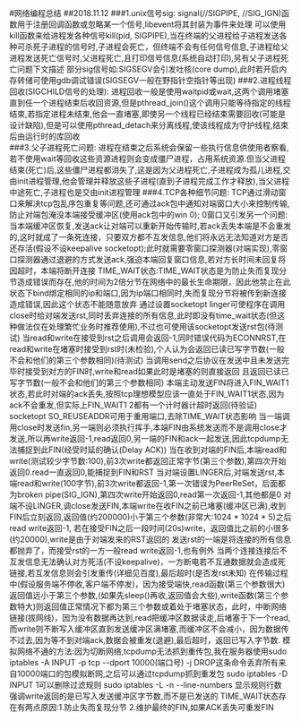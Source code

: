 #网络编程总结
##2018.11.12
###1.unix信号sig:
        signal(//SIGPIPE, //SIG_IGN)函数用于注册回调函数或忽略某一个信号,libevent将其封装为事件来处理
        可以使用kill函数来给进程发各种信号kill(pid, SIGPIPE),当在终端的父进程给子进程发送各种可杀死子进程的信号时,子进程会死亡，但终端不会有任何信号信息,子进程给父进程发送死亡信号时,父进程死亡,且打印信号信息(系统自动打印),另有父子进程死亡问题下文描述
        部分sig信号如:SIGSEGV会引发吐核(core dump),此时若开启内存转储可使用gdb调试错误(SIGSEGV一般在野指针空指针等出现)
###2.进程线程回收(SIGCHILD信号的处理):
    进程回收一般是使用waitpid或wait,这两个调用堵塞直到任一个进程结束后收回资源,但是pthread_join()这个调用只能等待指定的线程结束,若指定进程未结束,他会一直堵塞,即使另一个线程已经结束需要回收(可能是设计缺陷),但是可以使用pthread_detach来分离线程,使该线程成为守护线程,结束后由运行时的库回收  
###3.父子进程死亡问题:
    进程在结束之后系统会保留一些执行信息供使用者察看,若不使用wait等回收这些资源进程则会变成僵尸进程，占用系统资源.但当父进程结束(死亡)后,这些僵尸进程都消失了,这是因为父进程死亡,子进程成为孤儿进程,交由init进程管理,他会管理并释放这些子进程(直到子进程完成工作才释放),当父进程中途死亡,子进程也是交由init进程管理
###4.TCP各种细节问题:
        TCP通过滑动窗口来解决tcp包乱序包重复等问题,还可通过ack包中通知对端窗口大小来控制传输,防止对端包淹没本端接受缓冲区(使用ack包中的win 0); 0窗口又引发另一个问题:当本端缓冲区恢复,发送ack让对端可以重新开始传输时,若ack丢失本端是不会重发的,这时就成了一条死连接，只要双方都不互发信息,他们将永远无法知道对方是否还存活(假设不设keepalive socketopt);此时就需要零窗口探测器(对端实现),零窗口探测器通过退避的方式发送ack,强迫本端回复窗口信息,若对方长时间未回复将因超时，本端将断开连接
        TIME_WAIT状态:TIME_WAIT状态是为防止失而复现分节造成错误而存在,他的时间为2倍分节在网络中的最长生命期限，因此他禁止在此状态下bind绑定相同的ip和端口,因为ip端口相同时,失而复现分节将被传到新连接造成错误,因此这个状态不能随意放弃
        通过设置socketopt linger可使程序在调用close时给对端发送rst,同时丢弃连接的所有信息,此时即没有time_wait状态(但这种做法仅在处理繁忙业务时推荐使用),不过也可使用该socketopt发送rst包(待测试)
        当read和write在接受到rst之后调用会返回-1,同时错误代码为ECONNRST,在read和write在堵塞时接受到rst时(未检验),个人认为会返回已读已写字节数(一般不会和他们的第三个参数相同)(待测试)
        当调用send之后协议在发送中且未发送完毕时接受到对方的FIN时,write和read如果此时是堵塞的则直接返回 且返回已读已写字节数(一般不会和他们的第三个参数相同)
        本端主动发送FIN将进入FIN_WAIT1状态,若此时对端的ack丢失,按照tcp理想模型应该一直处于FIN_WAIT1状态,因为ack不会重发,但实际上FIN_WAIT1 2都有一个计时器计超时返回(待验证)
        socketopt  SO_REUSEADDR可用于重用端口,去除TIME_WAIT状态影响
        当一端调用close时发送fin,另一端则必须执行挥手,本端FIN由系统发送而不是调用close才发送,所以再write返回-1,read返回0,另一端的FIN和ack一起发送,因此tcpdump无法捕捉到此FIN(经受时延的确认(Delay ACK))
        当在收到对端的FIN后,本端read和write(测试较少字节数:100),前3次write都返回正常字节(第三个参数),第四次开始返回0.read一直返回0,能捕捉到FIN和RST
        当对端设置LINGER后,对端发送rst,本端read和write(100字节),前3次write都返回-1,第一次错误为PeerReSet，后面都为broken pipe(SIG_IGN),第四次write开始返回0,read第一次返回-1,其他都是0
        对端不设LINGER,调close发送FIN,本端write在收FIN之前已堵塞(缓冲区已满),收到FIN后立刻返回,返回值(约200000)小于第三个参数(非常大:1024 * 1024 * 5)之后read write返回-1, 若在接受FIN之后一段时间(20s)write，返回值比之前的小很多(约20000),write是由于对端发来的RST返回的
        发送rst的一端是将连接的所有信息都抛弃了，而接受rst的一方一般read write返回-1,也有例外
        当两个连接连接后不互发信息无法确认对方死活(不设keepalive)，一方断电若不互通数据就会造成死链接,若互发信息则会引发重传(详细见百度),最后超时(是否发rst未知)
        在传输过程中(假设服务端不停收,客户端不停发)，因为接受端快,read函数(第三个参数很大)返回值远小于第三个参数,(如果先sleep()再收,返回值会大些),write函数(第三个参数特大)则返回值正常情况下都为第三个参数或着处于堵塞状态，此时，中断网络链接(拔网线)，因为没有数据再达到,read把缓冲区数据读走,后堵塞于下一个read,而write则不断写入缓冲区直到发送缓冲区满堵塞,而缓冲区不会减小，因为数据传不过去,因为等不到对端ack,数据会被重发(退避),最后超时，返回已写入字节数. 模拟网络不通的方法:因为切断网络,tcpdump无法抓到重传包,我在服务器使用sudo iptables -A INPUT -p tcp --dport 10000(端口号) -j DROP这条命令丢弃所有来自10000端口的包模拟断网,之后可以通过tcpdump抓到重发包 sudo iptables -D INPUT 1可以删除过滤规则  sudo iptables -L -n --line-numbers 显示规则行数 
        强调write返回的是已写入发送缓冲区字节数,而不是已发送的
        TIME_WAIT状态存在有两点原因:1.防止失而复现分节 2.维护最终的FIN,如果ACK丢失可重发FIN

